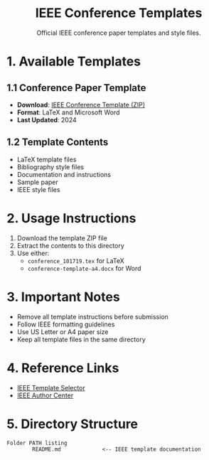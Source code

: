 <h1 align="center">IEEE Conference Templates</h1>

<div align="center">
Official IEEE conference paper templates and style files.
</div>

# 1. Available Templates

## 1.1 Conference Paper Template
- **Download**: [IEEE Conference Template (ZIP)](https://template-selector.ieee.org/secure/templateSelector/downloadTemplate?publicationTypeId=1&titleId=1&articleId=1&fileType=4)
- **Format**: LaTeX and Microsoft Word
- **Last Updated**: 2024

## 1.2 Template Contents
- LaTeX template files
- Bibliography style files
- Documentation and instructions
- Sample paper
- IEEE style files

# 2. Usage Instructions

1. Download the template ZIP file
2. Extract the contents to this directory
3. Use either:
   - `conference_101719.tex` for LaTeX
   - `conference-template-a4.docx` for Word

# 3. Important Notes

- Remove all template instructions before submission
- Follow IEEE formatting guidelines
- Use US Letter or A4 paper size
- Keep all template files in the same directory

# 4. Reference Links

- [IEEE Template Selector](https://template-selector.ieee.org/)
- [IEEE Author Center](https://ieeeauthorcenter.ieee.org/)

# 5. Directory Structure

```
Folder PATH listing
        README.md             <-- IEEE template documentation
``` 
